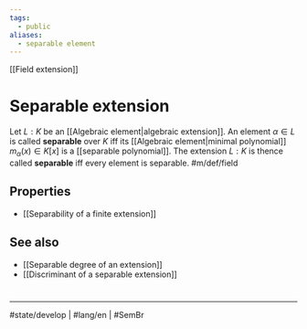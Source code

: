 ```yaml
---
tags:
  - public
aliases:
  - separable element
---
```

[[Field extension]]
# Separable extension

Let $L:K$ be an [[Algebraic element|algebraic extension]].
An element $\alpha \in L$ is called **separable** over $K$ iff its [[Algebraic element|minimal polynomial]] $m_{\alpha}(x) \in K[x]$ is a [[separable polynomial]]. 
The extension $L:K$ is thence called **separable** iff every element is separable. #m/def/field 

## Properties

- [[Separability of a finite extension]]

## See also

- [[Separable degree of an extension]]
- [[Discriminant of a separable extension]]

#
---
#state/develop | #lang/en | #SemBr
